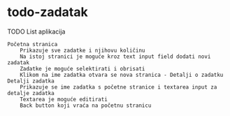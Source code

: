 # todo-zadatak
TODO List aplikacija

    Početna stranica
        Prikazuje sve zadatke i njihovu količinu
        Na istoj stranici je moguće kroz text input field dodati novi zadatak
        Zadatke je moguće selektirati i obrisati
        Klikom na ime zadatka otvara se nova stranica - Detalji o zadatku
    Detalji zadatka
        Prikazuje se ime zadatka s početne stranice i textarea input za detalje zadatka
        Textarea je moguće editirati
        Back button koji vraća na početnu stranicu
